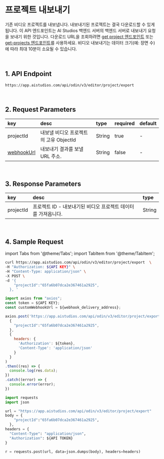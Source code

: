 # 프로젝트 내보내기

기존 비디오 프로젝트를 내보냅니다. 내보내기된 프로젝트는 결국 다운로드할 수 있게 됩니다. 이 API 엔드포인트는 AI Studios 백엔드 서버의 백엔드 서버로 내보내기 요청을 보내기 위한 것입니다. 다운로드 URL을 조회하려면 [get project 엔드포인트](../reference/get-project.md) 또는 [get-projects 엔드포인트](../reference/get-projects.md)를 사용하세요. 비디오 내보내기는 데이터 크기(예: 장면 수)에 따라 최대 10분이 소요될 수 있습니다.

<br/>

## 1. API Endpoint

```http
https://app.aistudios.com/api/odin/v3/editor/project/export
```

<br/>

## 2. Request Parameters

|key|desc|type|required|default|
|:---|:---|:---|:---|:---|
|projectId|내보낼 비디오 프로젝트의 고유 ObjectId|String|true|-|
|[webhookUrl](../reference/webhook)|내보내기 결과를 보낼 URL 주소.|String|false|-|

<br/>

## 3. Response Parameters

|key|desc|type|
|:---|:---|:---|
|projectId|프로젝트 ID - 내보내기된 비디오 프로젝트 데이터를 가져옵니다.|String|

<br/>


## 4. Sample Request

import Tabs from '@theme/Tabs';
import TabItem from '@theme/TabItem';

<Tabs>
<TabItem value="curl" label="cURL">

```bash
curl https://app.aistudios.com/api/odin/v3/editor/project/export  \
-H "Authorization: ${API KEY}" \
-H "Content-Type: application/json" \
-X POST \
-d '{
    "projectId":"65fa6b07dca2e367461a2925",
  }, '
```

</TabItem>
<TabItem value="js" label="Node.js">

```js
import axios from "axios";
const token = ${API KEY};
const customWebhookUrl = ${webhook_delivery_address};

axios.post('https://app.aistudios.com/api/odin/v3/editor/project/export', 
  {
    "projectId":"65fa6b07dca2e367461a2925",
  }, 
  {
    headers: {
      'Authorization': ${token},
      'Content-Type': 'application/json'
    }
  }
)
.then((res) => {
  console.log(res.data);
})
.catch((error) => {
  console.error(error);
})
```

</TabItem>
<TabItem value="py" label="Python">

```py
import requests
import json

url = "https://app.aistudios.com/api/odin/v3/editor/project/export"
body = {
    "projectId":"65fa6b07dca2e367461a2925",
  }, 
headers = {
  "Content-Type": "application/json",
  "Authorization": ${API TOKEN}
}

r = requests.post(url, data=json.dumps(body), headers=headers)
```

</TabItem>
</Tabs>